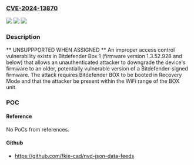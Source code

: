 ### [CVE-2024-13870](https://cve.mitre.org/cgi-bin/cvename.cgi?name=CVE-2024-13870)
![](https://img.shields.io/static/v1?label=Product&message=BOX%20v1&color=blue)
![](https://img.shields.io/static/v1?label=Version&message=0%3C%3D%201.3.52.928%20&color=brighgreen)
![](https://img.shields.io/static/v1?label=Vulnerability&message=CWE-1328%3A%20Security%20Version%20Number%20Mutable%20to%20Older%20Versions&color=brighgreen)

### Description

** UNSUPPPORTED WHEN ASSIGNED ** An improper access control vulnerability exists in Bitdefender Box 1 (firmware version 1.3.52.928 and below) that allows an unauthenticated attacker to downgrade the device's firmware to an older, potentially vulnerable version of a Bitdefender-signed firmware. The attack requires Bitdefender BOX to be booted in Recovery Mode and that the attacker be present within the WiFi range of the BOX unit.

### POC

#### Reference
No PoCs from references.

#### Github
- https://github.com/fkie-cad/nvd-json-data-feeds

